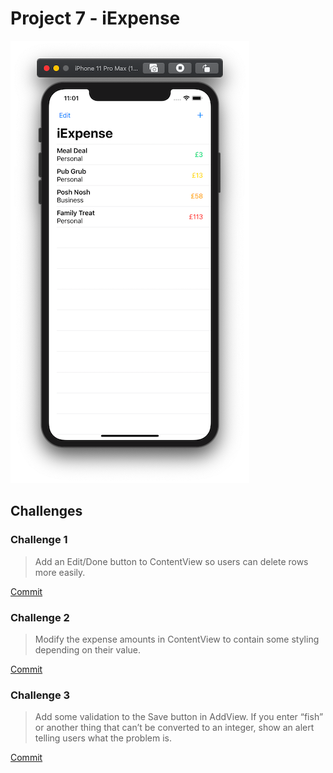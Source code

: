 # Project 7 - iExpense

![App Screenshot 1](https://raw.githubusercontent.com/usrFri3ndly/100-days-of-swiftui/master/project7/screenshot.png)

## Challenges

### Challenge 1

> Add an Edit/Done button to ContentView so users can delete rows more easily.

[Commit](https://github.com/usrFri3ndly/100-days-of-swiftui/commit/173f4f698e556d50b1dfb0a048e23e703eed760b#diff-98ad29d1ffc7d1265b001667386ef080)

### Challenge 2

> Modify the expense amounts in ContentView to contain some styling depending on their value.

[Commit](https://github.com/usrFri3ndly/100-days-of-swiftui/commit/53680ab8bbb38ab38c3ba0baffe99bb31d16ed03#diff-98ad29d1ffc7d1265b001667386ef080)

### Challenge 3

> Add some validation to the Save button in AddView. If you enter “fish” or another thing that can’t be converted to an integer, show an alert telling users what the problem is.

[Commit](https://github.com/usrFri3ndly/100-days-of-swiftui/commit/bcd218b808eb69d944b308625e5406f5ca9336f5#diff-98ad29d1ffc7d1265b001667386ef080)
